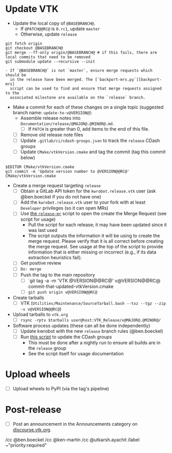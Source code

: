 <!--
This template is for tracking a release of VTK. Please replace the
following strings with the associated values:

  - `@VERSION@` - replace with base version, e.g., 9.1.0
  - `@RC@` - for release candidates, replace with ".rc?". For final, replace with "".
  - `@MAJOR@` - replace with major version number
  - `@MINOR@` - replace with minor version number
  - `@PATCH@` - replace with patch version number
  - `@BASEBRANCH@`: The branch to create the release on (for `x.y.0.rc1`,
    `master`, otherwise `release`)
  - `@BRANCHPOINT@`: The commit where the release should be started

Please remove this comment.
-->

# Update VTK

  - Update the local copy of `@BASEBRANCH@`.
    - If `@PATCH@@RC@` is `0.rc1`, update `master`
    - Otherwise, update `release`
```
git fetch origin
git checkout @BASEBRANCH@
git merge --ff-only origin/@BASEBRANCH@ # if this fails, there are local commits that need to be removed
git submodule update --recursive --init
```
    - If `@BASEBRANCH@` is not `master`, ensure merge requests which should be
      in the release have been merged. The [`backport-mrs.py`][backport-mrs]
      script can be used to find and ensure that merge requests assigned to the
      associated milestone are available on the `release` branch.

  - Make a commit for each of these changes on a single topic (suggested branch
    name: `update-to-v@VERSION@`):
    - Assemble release notes into `Documentation/release/@MAJOR@.@MINOR@.md`.
      - [ ] If `PATCH` is greater than 0, add items to the end of this file.
    - [ ] Remove old release note files
    - [ ] Update `.gitlab/ci/cdash-groups.json` to track the `release` CDash
          groups
    - [ ] Update `CMake/vtkVersion.cmake` and tag the commit (tag this commit below)
```
$EDITOR CMake/vtkVersion.cmake
git commit -m 'Update version number to @VERSION@@RC@' CMake/vtkVersion.cmake
```
  - Create a merge request targeting `release`
    - [ ] Obtain a GitLab API token for the `kwrobot.release.vtk` user (ask
          @ben.boeckel if you do not have one)
    - [ ] Add the `kwrobot.release.vtk` user to your fork with at least
          `Developer` privileges (so it can open MRs)
    - [ ] Use [the `release-mr`][release-mr] script to open the create the
          Merge Request (see script for usage)
      - Pull the script for each release; it may have been updated since it
        was last used
      - The script outputs the information it will be using to create the
        merge request. Please verify that it is all correct before creating
        the merge request. See usage at the top of the script to provide
        information that is either missing or incorrect (e.g., if its data
        extraction heuristics fail).
    - [ ] Get positive review
    - [ ] `Do: merge`
    - [ ] Push the tag to the main repository
      - [ ] `git tag -a -m 'VTK @VERSION@@RC@' v@VERSION@@RC@ commit-that-updated-vtkVersion.cmake
      - [ ] `git push origin v@VERSION@@RC@`
  - Create tarballs
    - [ ] VTK (`Utilities/Maintenance/SourceTarball.bash --txz --tgz --zip -v v@VERSION@@RC@`)
  - Upload tarballs to `vtk.org`
    - [ ] `rsync -rptv $tarballs user@host:VTK_Release/v@MAJOR@.@MINOR@/`
  - Software process updates (these can all be done independently)
    - [ ] Update kwrobot with the new `release` branch rules (@ben.boeckel)
    - [ ] Run [this script][cdash-update-groups] to update the CDash groups
      - This must be done after a nightly run to ensure all builds are in the
        `release` group
      - See the script itself for usage documentation

[backport-mrs]: https://gitlab.kitware.com/utils/release-utils/-/blob/master/backport-mrs.py
[release-mr]: https://gitlab.kitware.com/utils/release-utils/-/blob/master/release-mr.py
[cdash-update-groups]: https://gitlab.kitware.com/utils/cdash-utils/-/blob/master/cdash-update-groups.py

# Upload wheels

  - [ ] Upload wheels to PyPI (via the tag's pipeline)

# Post-release

  - [ ] Post an announcement in the Announcements category on
        [discourse.vtk.org](https://discourse.vtk.org/).

/cc @ben.boeckel
/cc @ken-martin
/cc @utkarsh.ayachit
/label ~"priority:required"

